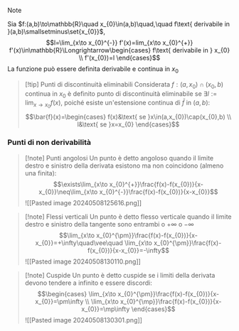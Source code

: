 >[!note]
>Sia $f:(a,b)\to\mathbb{R}\quad x_{0}\in(a,b)\quad,\quad f\text{ derivabile in }(a,b)\smallsetminus\set{x_{0}}$,
>$$l=\lim_{x\to x_{0}^{-}} f'(x)=lim_{x\to x_{0}^{+}} f'(x)\in\mathbb{R}\Longrightarrow\begin{cases}
f\text{ derivabile in } x_{0} \\
f'(x_{0})=l
\end{cases}$$
>La funzione può essere definita derivabile e continua in $x_{0}$

>[!tip] Punti di discontinuità eliminabili
>Considerata $f:(a,x_{0})\cap(x_{0},b)$ continua in $x_{0}$ è definito punto di discontinuità eliminabile se $\exists l:=\lim_{x\to x_{0}}f(x)$, poiché esiste un'estensione continua di $\bar{f}$ in $(a,b):$
>$$\bar{f}(x)=\begin{cases}
f(x)&\text{ se }x\in(a,x_{0})\cap(x_{0},b) \\
l&\text{ se }x=x_{0}
\end{cases}$$

### Punti di non derivabilità
>[!note] Punti angolosi
>Un punto è detto angoloso quando il limite destro e sinistro della derivata esistono ma non coincidono (almeno una finita):
>$$\exists\lim_{x\to x_{0}^{+}}\frac{f(x)-f(x_{0})}{x-x_{0}}\neq\lim_{x\to x_{0}^{-}}\frac{f(x)-f(x_{0})}{x-x_{0}}$$
>![[Pasted image 20240508125616.png]]

>[!note] Flessi verticali
>Un punto è detto flesso verticale quando il limite destro e sinistro della tangente sono entrambi o $+\infty$ o $-\infty$
>$$\lim_{x\to x_{0}^{\pm}}\frac{f(x)-f(x_{0})}{x-x_{0}}=+\infty\quad\vee\quad \lim_{x\to x_{0}^{\pm}}\frac{f(x)-f(x_{0})}{x-x_{0}}=-\infty$$
>![[Pasted image 20240508130110.png]]

>[!note] Cuspide
>Un punto è detto cuspide se i limiti della derivata devono tendere a infinito e essere discordi:
>$$\begin{cases}
\lim_{x\to x_{0}^{\pm}}\frac{f(x)-f(x_{0})}{x-x_{0}}=\pm\infty \\
\lim_{x\to x_{0}^{\mp}}\frac{f(x)-f(x_{0})}{x-x_{0}}=\mp\infty
\end{cases}$$
![[Pasted image 20240508130301.png]]

